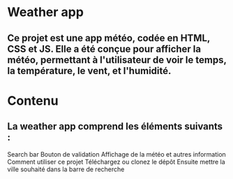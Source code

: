 # Weather app

## Ce projet est une app météo, codée en HTML, CSS et JS. Elle a été conçue pour afficher la météo, permettant à l'utilisateur de voir le temps, la température, le vent, et l'humidité.


# Contenu

## La weather app comprend les éléments suivants :
Search bar
Bouton de validation
Affichage de la météo et autres information
Comment utiliser ce projet
Téléchargez ou clonez le dépôt
Ensuite mettre la ville souhaité dans la barre de recherche



